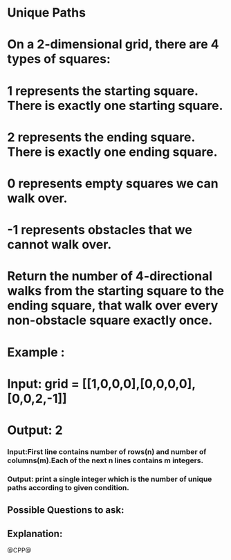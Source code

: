 # Unique Paths
# On a 2-dimensional grid, there are 4 types of squares:
# 1 represents the starting square.  There is exactly one starting square.
# 2 represents the ending square.  There is exactly one ending square.
# 0 represents empty squares we can walk over.
# -1 represents obstacles that we cannot walk over.
# Return the number of 4-directional walks from the starting square to the ending square, that walk over every non-obstacle square exactly once.

# Example :
# Input: grid = [[1,0,0,0],[0,0,0,0],[0,0,2,-1]]
# Output: 2
### Input:First line contains number of rows(n) and number of columns(m).Each of the next n lines contains m integers.
### Output: print a single integer which is the number of unique paths according to given condition.

## Possible Questions to ask:

## Explanation:

@CPP@
